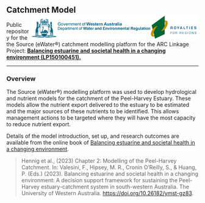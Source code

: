 ## Catchment Model    <img src="https://github.com/AquaticEcoDynamics/Peel_ARC/blob/master/Images/Logos/dwer.png" align="right"> 

Public repository for the the Source (eWater®) catchment modelling platform for the ARC Linkage Project: [**Balancing estuarine and societal health in a changing environment (LP150100451).**](https://aquaticecodynamics.github.io/peel-book/index.html)

---

### Overview

The Source (eWater®) modelling platform was used to develop hydrological and nutrient models for the catchment of the Peel-Harvey Estuary. These models allow the nutrient export delivered 
to the estuary to be estimated and the major sources of these nutrients to be identified. This allows management actions to be targeted where they will have the most capacity to reduce nutrient export. 

Details of the model introduction, set up, and research outcomes are available from the online book of [Balancing estuarine and societal health in a changing environment](https://aquaticecodynamics.github.io/peel-book/index.html). 
> Hennig et al., (2023) Chapter 2: Modelling of the Peel-Harvey Catchment. In: Valesini, F., Hipsey, M. R., Cronin O’Reilly, S., & Huang, P. (Eds.) (2023). Balancing estuarine and societal health in a changing environment: A decision support framework for sustaining the Peel-Harvey estuary-catchment system in south-western Australia. The University of Western Australia. https://doi.org/10.26182/ymst-gz83.



<!--
Constructing a model for a particular catchment management situation involves selecting appropriate component models and linking them in the software (including rainfall-runoff models,
 nutrient export and filtering models, streamflow routing models etc.). We used the Source (eWater®) modelling platform as it is becoming a national standard for catchment modelling 
 and is at the core of the National Hydrological Modelling Platform program (Welsh et al., 2011). Source is based on the following building blocks:

- Catchments: The sub-catchment is the basic spatial unit, which is then divided into hydrological response units (or functional units) based on a common response or behaviour such as land-use.
- Nodes: Nodes represent sub-catchment outlets, stream confluences or other places of interest such as stream gauges or dam walls. Nodes are connected by links, forming a representation of the stream network.
- Links: Links represent the river reaches. Within each link, a selection of models can be applied to route or delay the movement of water along the link or modify the contaminant loads due to processes occurring within the links, such as the decay of a particular constituent over time.

The basis of the hydrological model comprised three different models for land-uses classified as urban, cleared and vegetated, and their combined flow describes the total flow. 
Each of the 23 descriptive land-use classes identified across the Peel-Harvey catchment were assigned to the broader urban, vegetated or cleared categories. 
The hydrological model was calibrated predominantly using gauged station data from 2000–2015.

- Urban: Urban land-uses (such as urban residential, commercial and education offices, industry, manufacturing and transport) were assigned the calibrated parameters for Bannister Creek, as this was the gauge with the best calibration metrics.
- Vegetated: Vegetated land-uses (such as plantations, rural living [bush block], native vegetation) were calibrated to vegetated gauged catchments. Model parameters were assigned by major river (Serpentine and Murray).
- Cleared: Cleared land-uses (such as dairy, beef, cropping, horticulture) were calibrated to flow gauging stations throughout the Peel-Harvey catchment.

 <img src="https://github.com/AquaticEcoDynamics/Peel_ARC/blob/master/Images/landuses2.jpg">

**Figure 1. Land use classes for the Peel-Harvey**
-->